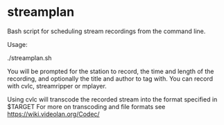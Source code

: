 streamplan
==========

Bash script for scheduling stream recordings from the command line. 

Usage:

./streamplan.sh

You will be prompted for the station to record, the time and length of the recording, and optionally the title and author to tag with. You can record with cvlc, streamripper or mplayer.

Using cvlc will transcode the recorded stream into the format specified in $TARGET
For more on transcoding and file formats see https://wiki.videolan.org/Codec/
